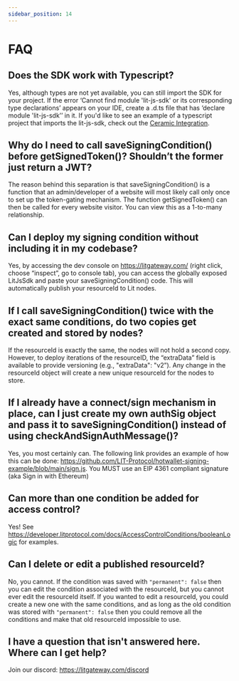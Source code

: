 ```yaml
---
sidebar_position: 14
---
```


# FAQ

## Does the SDK work with Typescript?

Yes, although types are not yet available, you can still import the SDK for your project. If the error ‘Cannot find module 'lit-js-sdk' or its corresponding type declarations’ appears on your IDE, create a .d.ts file that has ‘declare module 'lit-js-sdk’’ in it. If you'd like to see an example of a typescript project that imports the lit-js-sdk, check out the [Ceramic Integration](https://github.com/LIT-Protocol/CeramicIntegration).

## Why do I need to call saveSigningCondition() before getSignedToken()? Shouldn’t the former just return a JWT?

The reason behind this separation is that saveSigningCondition() is a function that an admin/developer of a website will most likely call only once to set up the token-gating mechanism. The function getSignedToken() can then be called for every website visitor. You can view this as a 1-to-many relationship.

## Can I deploy my signing condition without including it in my codebase?

Yes, by accessing the dev console on https://litgateway.com/ (right click, choose “inspect”, go to console tab), you can access the globally exposed LitJsSdk and paste your saveSigningCondition() code. This will automatically publish your resourceId to Lit nodes.

## If I call saveSigningCondition() twice with the exact same conditions, do two copies get created and stored by nodes?

If the resourceId is exactly the same, the nodes will not hold a second copy. However, to deploy iterations of the resourceID, the “extraData” field is available to provide versioning (e.g., "extraData": "v2”). Any change in the resourceId object will create a new unique resourceId for the nodes to store.

## If I already have a connect/sign mechanism in place, can I just create my own authSig object and pass it to saveSigningCondition() instead of using checkAndSignAuthMessage()?

Yes, you most certainly can. The following link provides an example of how this can be done: https://github.com/LIT-Protocol/hotwallet-signing-example/blob/main/sign.js. You MUST use an EIP 4361 compliant signature (aka Sign in with Ethereum)

## Can more than one condition be added for access control?

Yes! See https://developer.litprotocol.com/docs/AccessControlConditions/booleanLogic for examples.

## Can I delete or edit a published resourceId?

No, you cannot. If the condition was saved with `"permanent": false` then you can edit the condition associated with the resourceId, but you cannot ever edit the resourceId itself. If you wanted to edit a resourceId, you could create a new one with the same conditions, and as long as the old condition was stored with `"permanent": false` then you could remove all the conditions and make that old resourceId impossible to use.

## I have a question that isn't answered here. Where can I get help?

Join our discord: https://litgateway.com/discord
